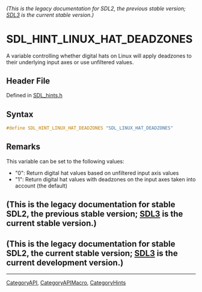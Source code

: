 ###### (This is the legacy documentation for SDL2, the previous stable version; [SDL3](https://wiki.libsdl.org/SDL3/) is the current stable version.)
# SDL_HINT_LINUX_HAT_DEADZONES

A variable controlling whether digital hats on Linux will apply deadzones to their underlying input axes or use unfiltered values.

## Header File

Defined in [SDL_hints.h](https://github.com/libsdl-org/SDL/blob/SDL2/include/SDL_hints.h)

## Syntax

```c
#define SDL_HINT_LINUX_HAT_DEADZONES "SDL_LINUX_HAT_DEADZONES"
```

## Remarks

This variable can be set to the following values:

- "0": Return digital hat values based on unfiltered input axis values
- "1": Return digital hat values with deadzones on the input axes taken
  into account (the default)

## (This is the legacy documentation for stable SDL2, the previous stable version; [SDL3](https://wiki.libsdl.org/SDL3/) is the current stable version.)



## (This is the legacy documentation for stable SDL2, the current stable version; [SDL3](https://wiki.libsdl.org/SDL3/) is the current development version.)



----
[CategoryAPI](CategoryAPI), [CategoryAPIMacro](CategoryAPIMacro), [CategoryHints](CategoryHints)

